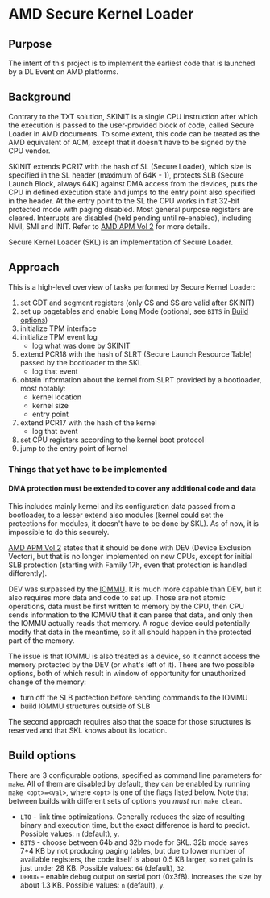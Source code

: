 # AMD Secure Kernel Loader

## Purpose

The intent of this project is to implement the earliest code that is
launched by a DL Event on AMD platforms.

## Background

Contrary to the TXT solution, SKINIT is a single CPU instruction after
which the execution is passed to the user-provided block of code,
called Secure Loader in AMD documents. To some extent, this code can
be treated as the AMD equivalent of ACM, except that it doesn't have
to be signed by the CPU vendor.

SKINIT extends PCR17 with the hash of SL (Secure Loader), which size
is specified in the SL header (maximum of 64K - 1), protects SLB
(Secure Launch Block, always 64K) against DMA access from the devices,
puts the CPU in defined execution state and jumps to the entry point
also specified in the header. At the entry point to the SL the CPU
works in flat 32-bit protected mode with paging disabled. Most general
purpose registers are cleared. Interrupts are disabled (held pending
until re-enabled), including NMI, SMI and INIT. Refer to
[AMD APM Vol 2](../references/AMD64-Architecture-Programmers-Manual_Volume-2_Ch15.27.pdf)
for more details.

Secure Kernel Loader (SKL) is an implementation of Secure Loader.

## Approach

This is a high-level overview of tasks performed by Secure Kernel
Loader:

1. set GDT and segment registers (only CS and SS are valid after
   SKINIT)
1. set up pagetables and enable Long Mode (optional, see `BITS` in
   [Build options](#build-options))
1. initialize TPM interface
1. initialize TPM event log
   - log what was done by SKINIT
1. extend PCR18 with the hash of SLRT (Secure Launch Resource Table)
   passed by the bootloader to the SKL
   - log that event
1. obtain information about the kernel from SLRT provided by a
   bootloader, most notably:
   - kernel location
   - kernel size
   - entry point
1. extend PCR17 with the hash of the kernel
   - log that event
1. set CPU registers according to the kernel boot protocol
1. jump to the entry point of kernel

### Things that yet have to be implemented

#### DMA protection must be extended to cover any additional code and data

This includes mainly kernel and its configuration data passed from a
bootloader, to a lesser extend also modules (kernel could set the
protections for modules, it doesn't have to be done by SKL). As of
now, it is impossible to do this securely.

[AMD APM Vol 2](../references/AMD64-Architecture-Programmers-Manual_Volume-2_Ch15.27.pdf)
states that it should be done with DEV (Device Exclusion Vector), but
that is no longer implemented on new CPUs, except for initial SLB
protection (starting with Family 17h, even that protection is handled
differently).

DEV was surpassed by the
[IOMMU](https://www.amd.com/content/dam/amd/en/documents/processor-tech-docs/specifications/48882_IOMMU.pdf).
It is much more capable than DEV, but it also requires more data and
code to set up. Those are not atomic operations, data must be first
written to memory by the CPU, then CPU sends information to the IOMMU
that it can parse that data, and only then the IOMMU actually reads
that memory. A rogue device could potentially modify that data in the
meantime, so it all should happen in the protected part of the memory.

The issue is that IOMMU is also treated as a device, so it cannot
access the memory protected by the DEV (or what's left of it). There
are two possible options, both of which result in window of
opportunity for unauthorized change of the memory:

- turn off the SLB protection before sending commands to the IOMMU
- build IOMMU structures outside of SLB

The second approach requires also that the space for those structures
is reserved and that SKL knows about its location.

## Build options

There are 3 configurable options, specified as command line parameters
for `make`. All of them are disabled by default, they can be enabled
by running `make <opt>=<val>`, where `<opt>` is one of the flags
listed below. Note that between builds with different sets of options
you _must_ run `make clean`.

- `LTO` - link time optimizations. Generally reduces the size of
  resulting binary and execution time, but the exact difference is
  hard to predict. Possible values: `n` (default), `y`.
- `BITS` - choose between 64b and 32b mode for SKL. 32b mode saves
  7\*4 KB by not producing paging tables, but due to lower number of
  available registers, the code itself is about 0.5 KB larger, so net
  gain is just under 28 KB. Possible values: `64` (default), `32`.
- `DEBUG` - enable debug output on serial port (0x3f8). Increases the
  size by about 1.3 KB. Possible values: `n` (default), `y`.
